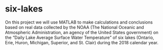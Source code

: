 # six-lakes

On this project we will use MATLAB to make calculations and conclusions based on real data collected by the NOAA (The
National Oceanic and Atmospheric Administration, an agency of the United States government) on the “Daily
Lake Average Surface Water Temperature” of six lakes (Ontario, Erie, Huron, Michigan, Superior, and St. Clair)
during the 2018 calendar year.
